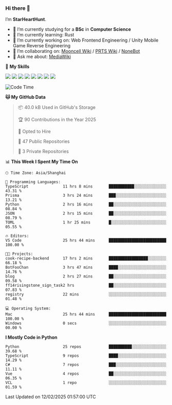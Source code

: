 ### Hi there 👋

I’m **StarHeartHunt**.

- 🏫 I’m currently studying for a **BSc** in **Computer Science**
- 🌱 I’m currently learning: Rust
- 🔭 I’m currently working on: Web Frontend Engineering / Unity Mobile Game Reverse Engineering
- 👯 I’m collaborating on: [Mooncell Wiki](https://fgo.wiki/) / [PRTS Wiki](http://prts.wiki/) / [NoneBot](https://github.com/nonebot)
- 💬 Ask me about: [MediaWiki](https://www.mediawiki.org)

🌟 **My Skills**

![](https://img.shields.io/badge/-Python-3e74a2?style=flat-square&logo=Python&logoColor=fff)
![](https://img.shields.io/badge/-Node.js-339933?style=flat-square&logo=node.js&logoColor=fff)
![](https://img.shields.io/badge/-Vue-4fc08d?style=flat-square&logo=vue.js&logoColor=fff)
![](https://img.shields.io/badge/-React-2d98ce?style=flat-square&logo=React&logoColor=fff)
![](https://img.shields.io/badge/-TypeScript-3178C6?style=flat-square&logo=TypeScript&logoColor=fff)
![](https://img.shields.io/badge/-Docker-2496ED?style=flat-square&logo=Docker&logoColor=fff)
![](https://img.shields.io/badge/-Linux-000000?style=flat-square&logo=Linux&logoColor=fff)
![](https://img.shields.io/badge/-Dotnet-512bd4?style=flat-square&logo=.net&logoColor=fff)

<!--START_SECTION:waka-->
![Code Time](http://img.shields.io/badge/Code%20Time-1%2C435%20hrs%2043%20mins-blue)

**🐱 My GitHub Data** 

> 📦 40.0 kB Used in GitHub's Storage 
 > 
> 🏆 90 Contributions in the Year 2025
 > 
> 💼 Opted to Hire
 > 
> 📜 47 Public Repositories 
 > 
> 🔑 3 Private Repositories 
 > 
📊 **This Week I Spent My Time On** 

```text
🕑︎ Time Zone: Asia/Shanghai

💬 Programming Languages: 
TypeScript               11 hrs 8 mins       ███████████░░░░░░░░░░░░░░   43.31 % 
Prisma                   3 hrs 24 mins       ███░░░░░░░░░░░░░░░░░░░░░░   13.21 % 
Python                   2 hrs 16 mins       ██░░░░░░░░░░░░░░░░░░░░░░░   08.84 % 
JSON                     2 hrs 15 mins       ██░░░░░░░░░░░░░░░░░░░░░░░   08.79 % 
TOML                     1 hr 25 mins        █░░░░░░░░░░░░░░░░░░░░░░░░   05.55 % 

🔥 Editors: 
VS Code                  25 hrs 44 mins      █████████████████████████   100.00 % 

🐱‍💻 Projects: 
cook-recipe-backend      17 hrs 2 mins       █████████████████░░░░░░░░   66.18 % 
BotFooChan               3 hrs 47 mins       ████░░░░░░░░░░░░░░░░░░░░░   14.76 % 
blog                     2 hrs 27 mins       ██░░░░░░░░░░░░░░░░░░░░░░░   09.58 % 
ff14risingstone_sign_task2 hrs               ██░░░░░░░░░░░░░░░░░░░░░░░   07.83 % 
registry                 22 mins             ░░░░░░░░░░░░░░░░░░░░░░░░░   01.48 % 

💻 Operating System: 
Mac                      25 hrs 44 mins      █████████████████████████   100.00 % 
Windows                  0 secs              ░░░░░░░░░░░░░░░░░░░░░░░░░   00.00 % 
```

**I Mostly Code in Python** 

```text
Python                   25 repos            ██████████░░░░░░░░░░░░░░░   39.68 % 
TypeScript               9 repos             ████░░░░░░░░░░░░░░░░░░░░░   14.29 % 
C#                       7 repos             ███░░░░░░░░░░░░░░░░░░░░░░   11.11 % 
Vue                      4 repos             ██░░░░░░░░░░░░░░░░░░░░░░░   06.35 % 
VCL                      1 repo              ░░░░░░░░░░░░░░░░░░░░░░░░░   01.59 % 
```




 Last Updated on 12/02/2025 01:57:00 UTC
<!--END_SECTION:waka-->
